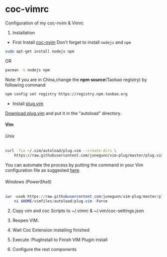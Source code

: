 # coc-vimrc

Configuration of my coc-nvim &amp; Vimrc

1. Installation
- First Install [coc-nvim](https://github.com/neoclide/coc.nvim)
Don't forget to install `nodejs` and `npm`

```bash
sudo apt-get install nodejs npm
```
OR
```bash
pacman -S nodejs npm
```

Note: If you are in China,change the **npm source**(Taobao registry) by following command
```bash
npm config set registry https://registry.npm.taobao.org
```

- Install [plug.vim](https://github.com/junegunn/vim-plug)

[Download plug.vim](https://raw.githubusercontent.com/junegunn/vim-plug/master/plug.vim)
and put it in the "autoload" directory.

#### Vim

###### Unix

```sh
curl -fLo ~/.vim/autoload/plug.vim --create-dirs \
    https://raw.githubusercontent.com/junegunn/vim-plug/master/plug.vim
```

You can automate the process by putting the command in your Vim configuration
file as suggested [here][auto].

[auto]: https://github.com/junegunn/vim-plug/wiki/tips#automatic-installation

###### Windows (PowerShell)

```powershell
iwr -useb https://raw.githubusercontent.com/junegunn/vim-plug/master/plug.vim |`
    ni $HOME/vimfiles/autoload/plug.vim -Force
```


2. Copy vim and coc Scripts to ~/.vimrc & ~/.vim/coc-settings.json

3. Reopen VIM.

4. Wait Coc Extension installing finished

5. Execute :PlugInstall to Finish VIM Plugin install

6. Configure the rest components
